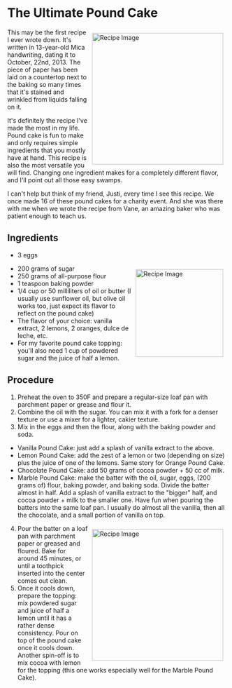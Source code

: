 # The Ultimate Pound Cake
<img src="BudinDeLimon.JPG" alt="Recipe Image" width = "300" height = "auto" style="margin:10px" align = "right">

This may be the first recipe I ever wrote down. It's written in 13-year-old Mica handwriting, dating it to October, 22nd, 2013. The piece of paper has been laid on a countertop next to the baking so many times that it's stained and wrinkled from liquids falling on it. 

It's definitely the recipe I've made the most in my life. Pound cake is fun to make and only requires simple ingredients that you mostly have at hand. This recipe is also the most versatile you will find. Changing one ingredient makes for a completely different flavor, and I'll point out all those easy swamps.

I can't help but think of my friend, Justi, every time I see this recipe. We once made 16 of these pound cakes for a charity event. And she was there with me when we wrote the recipe from Vane, an amazing baker who was patient enough to teach us. 

## Ingredients
- 3 eggs 
<img src="BudinMarmolado.JPG" alt="Recipe Image" width = "200" height = "auto" style="margin:10px" align = "right">

- 200 grams of sugar
- 250 grams of all-purpose flour
- 1 teaspoon baking powder
- 1/4 cup or 50 milliliters of oil or butter (I usually use sunflower oil, but olive oil works too, just expect its flavor to reflect on the pound cake)
- The flavor of your choice: vanilla extract, 2 lemons, 2 oranges, dulce de leche, etc.
- For my favorite pound cake topping: you'll also need 1 cup of powdered sugar and the juice of half a lemon.


## Procedure
1. Preheat the oven to 350F and prepare a regular-size loaf pan with parchment paper or grease and flour it.
2. Combine the oil with the sugar. You can mix it with a fork for a denser texture or use a mixer for a lighter, cakier texture.
3. Mix in the eggs and then the flour, along with the baking powder and soda.
- Vanilla Pound Cake: just add a splash of vanilla extract to the above.
- Lemon Pound Cake: add the zest of a lemon or two (depending on size) plus the juice of one of the lemons. Same story for Orange Pound Cake.
- Chocolate Pound Cake: add 50 grams of cocoa powder + 50 cc of milk.
- Marble Pound Cake: make the batter with the oil, sugar, eggs, (200 grams of) flour, baking powder, and baking soda. Divide the batter almost in half. Add a splash of vanilla extract to the "bigger" half, and cocoa powder + milk to the smaller one. Have fun when pouring the batters into the same loaf pan. I usually do almost all the vanilla, then all the chocolate, and a small portion of vanilla on top.
<img src="BudinDeNaranja.jpg" alt="Recipe Image" width = "300" height = "auto" style="margin:10px" align = "right">

4. Pour the batter on a loaf pan with parchment paper or greased and floured. Bake for around 45 minutes, or until a toothpick inserted into the center comes out clean. 
5. Once it cools down, prepare the topping: mix powdered sugar and juice of half a lemon until it has a rather dense consistency. Pour on top of the pound cake once it cools down. Another spin-off is to mix cocoa with lemon for the topping (this one works especially well for the Marble Pound Cake).
